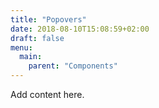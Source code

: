 ```yaml
---
title: "Popovers"
date: 2018-08-10T15:08:59+02:00
draft: false
menu:
  main:
    parent: "Components"
---
```


Add content here.